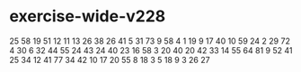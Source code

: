 # exercise-wide-v228
25
58
19
51
12
11
13
26
38
26
41
5
31
73
9
58
4
1
19
9
17
40
10
59
24
2
29
72
4
30
6
32
44
55
24
43
24
40
23
16
58
3
20
40
20
42
33
14
55
64
81
9
52
41
25
34
12
41
77
34
42
10
17
20
55
8
18
3
5
18
9
3
26
27
